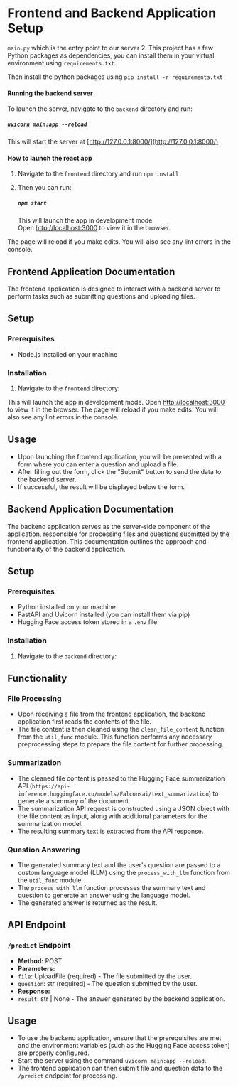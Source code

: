 # Frontend and Backend Application Setup

`main.py` which is the entry point to our server
2. This project has a few Python packages as dependencies, you can install them in your virtual environment using `requirements.txt`. 

Then install the python packages using `pip install -r requirements.txt`
#### Running the backend server

To launch the server, navigate to the `backend` directory and run:

##### `uvicorn main:app --reload`

This will start the server at [http://127.0.0.1:8000/](http://127.0.0.1:8000/)

#### How to launch the react app

1. Navigate to the `frontend` directory and run `npm install`
2. Then you can run:

   ##### `npm start`

   This will launch the app in development mode.\
   Open [http://localhost:3000](http://localhost:3000) to view it in the browser.

The page will reload if you make edits. You will also see any lint errors in the console.


## Frontend Application Documentation

The frontend application is designed to interact with a backend server to perform tasks such as submitting questions and uploading files.

## Setup

### Prerequisites
- Node.js installed on your machine

### Installation
1. Navigate to the `frontend` directory:


This will launch the app in development mode. Open [http://localhost:3000](http://localhost:3000) to view it in the browser. The page will reload if you make edits. You will also see any lint errors in the console.

## Usage

- Upon launching the frontend application, you will be presented with a form where you can enter a question and upload a file.
- After filling out the form, click the "Submit" button to send the data to the backend server.
- If successful, the result will be displayed below the form.

## Backend Application Documentation

The backend application serves as the server-side component of the application, responsible for processing files and questions submitted by the frontend application. This documentation outlines the approach and functionality of the backend application.

## Setup

### Prerequisites
- Python installed on your machine
- FastAPI and Uvicorn installed (you can install them via pip)
- Hugging Face access token stored in a `.env` file

### Installation
1. Navigate to the `backend` directory:


## Functionality

### File Processing
- Upon receiving a file from the frontend application, the backend application first reads the contents of the file.
- The file content is then cleaned using the `clean_file_content` function from the `util_func` module. This function performs any necessary preprocessing steps to prepare the file content for further processing.

### Summarization
- The cleaned file content is passed to the Hugging Face summarization API (`https://api-inference.huggingface.co/models/Falconsai/text_summarization`) to generate a summary of the document.
- The summarization API request is constructed using a JSON object with the file content as input, along with additional parameters for the summarization model.
- The resulting summary text is extracted from the API response.

### Question Answering
- The generated summary text and the user's question are passed to a custom language model (LLM) using the `process_with_llm` function from the `util_func` module.
- The `process_with_llm` function processes the summary text and question to generate an answer using the language model.
- The generated answer is returned as the result.

## API Endpoint

### `/predict` Endpoint
- **Method:** POST
- **Parameters:**
- `file`: UploadFile (required) - The file submitted by the user.
- `question`: str (required) - The question submitted by the user.
- **Response:**
- `result`: str | None - The answer generated by the backend application.

## Usage
- To use the backend application, ensure that the prerequisites are met and the environment variables (such as the Hugging Face access token) are properly configured.
- Start the server using the command `uvicorn main:app --reload`.
- The frontend application can then submit file and question data to the `/predict` endpoint for processing.


